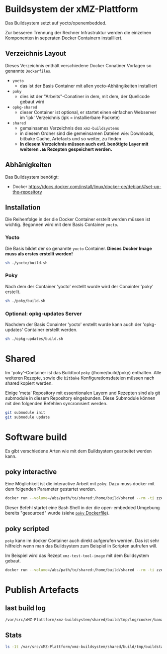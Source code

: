 # Buildsystem der xMZ-Plattform

Das Buildsystem setzt auf yocto/openembedded.

Zur besseren Trennung der Rechner Infrastruktur werden die einzelnen
Komponenten in seperaten Docker Containern installliert.

## Verzeichnis Layout

Dieses Verzeichnis enthält verschiedene Docker Conatiner Vorlagen so genannte
`Dockerfiles`.

- `yocto`
  - das ist der Basis Container mit allen yocto-Abhängikeiten installiert
- `poky`
  - dies ist der "Arbeits"-Conatiner in dem, mit dem, der Quellcode gebaut wird
- `opkg-shared`
  - dieser Container ist optional, er startet einen einfachen Webserver
    im 'ipk' Verzeichnis (ipk = installierbare Packete)
- `shared`
  - gemainsames Verzeichnis des `xmz-buildsystems`
  - in diesem Ordner sind die gemeinsamen Dateien wie:
    Downloads, bitbake Cache, Artefacts und so weiter, zu finden
  - **In diesem Verzeichnis müssen auch evtl. benötigte Layer mit weiteren `.bb`
    Rezepten gespeichert werden.**

## Abhänigkeiten

Das Buildsystem benötigt:

- Docker https://docs.docker.com/install/linux/docker-ce/debian/#set-up-the-repository

## Installation

Die Reihenfolge in der die Docker Container erstellt werden müssen ist wichtig.
Begonnen wird mit dem Basis Container `yocto`.

### Yocto

Die Basis bildet der so genannte `yocto` Container. **Dieses Docker Image muss
als erstes erstellt werden!**

```bash
sh ./yocto/build.sh
```

### Poky

Nach dem der Container 'yocto' erstellt wurde wird der Conainter 'poky'
erstellt.

```bash
sh ./poky/build.sh
```

### Optional: opkg-updates Server

Nachdem der Basis Conainter 'yocto' erstellt wurde kann auch der 'opkg-updates'
Container erstellt werden.

```bash
sh ./opkg-updates/build.sh
```

# Shared

Im 'poky'-Container ist das Buildtool `poky` (/home/build/poky) enthalten. Alle weiteren
Rezepte, sowie die `bitbake` Konfigurationsdateien müssen nach shared kopiert werden.

Einige 'meta' Repository mit essentionalen Layern und Rezepten sind als git submodule
in diesem Repository eingebunden. Diese Submodule können mit den folgenden Befehlen
syncronisiert werden.

```bash
git submodule init
git submodule update
```


# Software build

Es gibt verschiedene Arten wie mit dem Buildsystem gearbeitet werden kann.

## poky interactive

Eine Möglichkeit ist die interactive Arbeit mit `poky`. Dazu muss docker mit
dem folgenden Parameter gestartet werden.

```bash
docker run --volume=/abs/path/to/shared:/home/build/shared --rm -ti zzeroo/poky:latest
```

Dieser Befehl startet eine Bash Shell in der die open-embedded Umgebung bereits
"gesourced" wurde (siehe [`poky` Dockerfile](poky/Dockerfile#L12)).

## poky scripted

`poky` kann im docker Container auch direkt aufgerufen werden. Das ist sehr
hilfreich wenn man das Buildsystem zum Beispiel in Scripten aufrufen will.

Im Beispiel wird das Rezept `xmz-test-tool-image` mit dem Buildsystem gebaut.

```bash
docker run --volume=/abs/path/to/shared:/home/build/shared --rm -ti zzeroo/poky:latest  "cd /home/build/poky && source oe-init-build-env /home/build/shared/build && poky xmz-test-tool-image"
```



# Publish Artefacts
## last build log

```bash
/var/src/xMZ-Plattform/xmz-buildsystem/shared/build/tmp/log/cooker/bananapro
```

## Stats

```bash
ls -1t /var/src/xMZ-Plattform/xmz-buildsystem/shared/build/tmp/buildstats/| tail -n1
```
